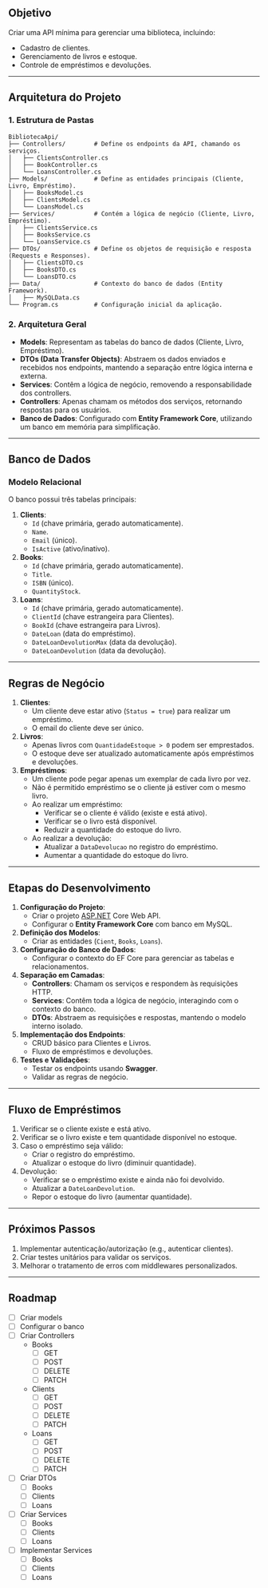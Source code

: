 ## **Objetivo**

Criar uma API mínima para gerenciar uma biblioteca, incluindo:

- Cadastro de clientes.
- Gerenciamento de livros e estoque.
- Controle de empréstimos e devoluções.

---

## **Arquitetura do Projeto**

### **1. Estrutura de Pastas**

```
BibliotecaApi/
├── Controllers/        # Define os endpoints da API, chamando os serviços.
│   ├── ClientsController.cs
│   ├── BookController.cs
│   └── LoansController.cs
├── Models/             # Define as entidades principais (Cliente, Livro, Empréstimo).
│   ├── BooksModel.cs
│   ├── ClientsModel.cs
│   └── LoansModel.cs
├── Services/           # Contém a lógica de negócio (Cliente, Livro, Empréstimo).
│   ├── ClientsService.cs
│   ├── BooksService.cs
│   └── LoansService.cs
├── DTOs/               # Define os objetos de requisição e resposta (Requests e Responses).
│   ├── ClientsDTO.cs
│   ├── BooksDTO.cs
│   └── LoansDTO.cs
├── Data/               # Contexto do banco de dados (Entity Framework).
│   ├── MySQLData.cs
└── Program.cs          # Configuração inicial da aplicação.

```

### **2. Arquitetura Geral**

- **Models**: Representam as tabelas do banco de dados (Cliente, Livro, Empréstimo).
- **DTOs (Data Transfer Objects)**: Abstraem os dados enviados e recebidos nos endpoints, mantendo a separação entre lógica interna e externa.
- **Services**: Contêm a lógica de negócio, removendo a responsabilidade dos controllers.
- **Controllers**: Apenas chamam os métodos dos serviços, retornando respostas para os usuários.
- **Banco de Dados**: Configurado com **Entity Framework Core**, utilizando um banco em memória para simplificação.

---

## **Banco de Dados**

### **Modelo Relacional**

O banco possui três tabelas principais:

1. **Clients**:
   - `Id` (chave primária, gerado automaticamente).
   - `Name`.
   - `Email` (único).
   - `IsActive` (ativo/inativo).
2. **Books**:
   - `Id` (chave primária, gerado automaticamente).
   - `Title`.
   - `ISBN` (único).
   - `QuantityStock`.
3. **Loans**:
   - `Id` (chave primária, gerado automaticamente).
   - `ClientId` (chave estrangeira para Clientes).
   - `BookId` (chave estrangeira para Livros).
   - `DateLoan` (data do empréstimo).
   - `DateLoanDevolutionMax` (data da devolução).
   - `DateLoanDevolution` (data da devolução).

---

## **Regras de Negócio**

1. **Clientes**:
   - Um cliente deve estar ativo (`Status = true`) para realizar um empréstimo.
   - O email do cliente deve ser único.
2. **Livros**:
   - Apenas livros com `QuantidadeEstoque > 0` podem ser emprestados.
   - O estoque deve ser atualizado automaticamente após empréstimos e devoluções.
3. **Empréstimos**:
   - Um cliente pode pegar apenas um exemplar de cada livro por vez.
   - Não é permitido empréstimo se o cliente já estiver com o mesmo livro.
   - Ao realizar um empréstimo:
     - Verificar se o cliente é válido (existe e está ativo).
     - Verificar se o livro está disponível.
     - Reduzir a quantidade do estoque do livro.
   - Ao realizar a devolução:
     - Atualizar a `DataDevolucao` no registro do empréstimo.
     - Aumentar a quantidade do estoque do livro.

---

## **Etapas do Desenvolvimento**

1. **Configuração do Projeto**:
   - Criar o projeto [ASP.NET](http://asp.net/) Core Web API.
   - Configurar o **Entity Framework Core** com banco em MySQL.
2. **Definição dos Modelos**:
   - Criar as entidades (`Cient`, `Books`, `Loans`).
3. **Configuração do Banco de Dados**:
   - Configurar o contexto do EF Core para gerenciar as tabelas e relacionamentos.
4. **Separação em Camadas**:
   - **Controllers**: Chamam os serviços e respondem às requisições HTTP.
   - **Services**: Contêm toda a lógica de negócio, interagindo com o contexto do banco.
   - **DTOs**: Abstraem as requisições e respostas, mantendo o modelo interno isolado.
5. **Implementação dos Endpoints**:
   - CRUD básico para Clientes e Livros.
   - Fluxo de empréstimos e devoluções.
6. **Testes e Validações**:
   - Testar os endpoints usando **Swagger**.
   - Validar as regras de negócio.

---

## **Fluxo de Empréstimos**

1. Verificar se o cliente existe e está ativo.
2. Verificar se o livro existe e tem quantidade disponível no estoque.
3. Caso o empréstimo seja válido:
   - Criar o registro do empréstimo.
   - Atualizar o estoque do livro (diminuir quantidade).
4. Devolução:
   - Verificar se o empréstimo existe e ainda não foi devolvido.
   - Atualizar a `DateLoanDevolution`.
   - Repor o estoque do livro (aumentar quantidade).

---

## **Próximos Passos**

1. Implementar autenticação/autorização (e.g., autenticar clientes).
2. Criar testes unitários para validar os serviços.
3. Melhorar o tratamento de erros com middlewares personalizados.

---
## Roadmap

- [ ]  Criar models
- [ ]  Configurar o banco
- [ ]  Criar Controllers
    - Books
        - [ ]  GET
        - [ ]  POST
        - [ ]  DELETE
        - [ ]  PATCH
    - Clients
        - [ ]  GET
        - [ ]  POST
        - [ ]  DELETE
        - [ ]  PATCH
    - Loans
        - [ ]  GET
        - [ ]  POST
        - [ ]  DELETE
        - [ ]  PATCH
- [ ]  Criar DTOs
    - [ ]  Books
    - [ ]  Clients
    - [ ]  Loans
- [ ]  Criar Services
    - [ ]  Books
    - [ ]  Clients
    - [ ]  Loans
- [ ]  Implementar Services
    - [ ]  Books
    - [ ]  Clients
    - [ ]  Loans
